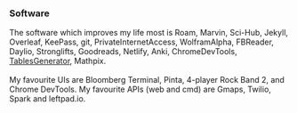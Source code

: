 <h3>Software</h3>
<div> 
	The software which improves my life most is Roam, Marvin, Sci-Hub, Jekyll, Overleaf, KeePass, git, PrivateInternetAccess, WolframAlpha, FBReader, Daylio, Stronglifts, Goodreads, Netlify, Anki, ChromeDevTools, <a href="{{tab}}">TablesGenerator</a>, Mathpix.<br><br>
<!--  -->
	My favourite UIs are Bloomberg Terminal, Pinta, 4-player Rock Band 2, and Chrome DevTools. My favourite APIs (web and cmd) are Gmaps, Twilio, Spark and leftpad.io. 
</div>